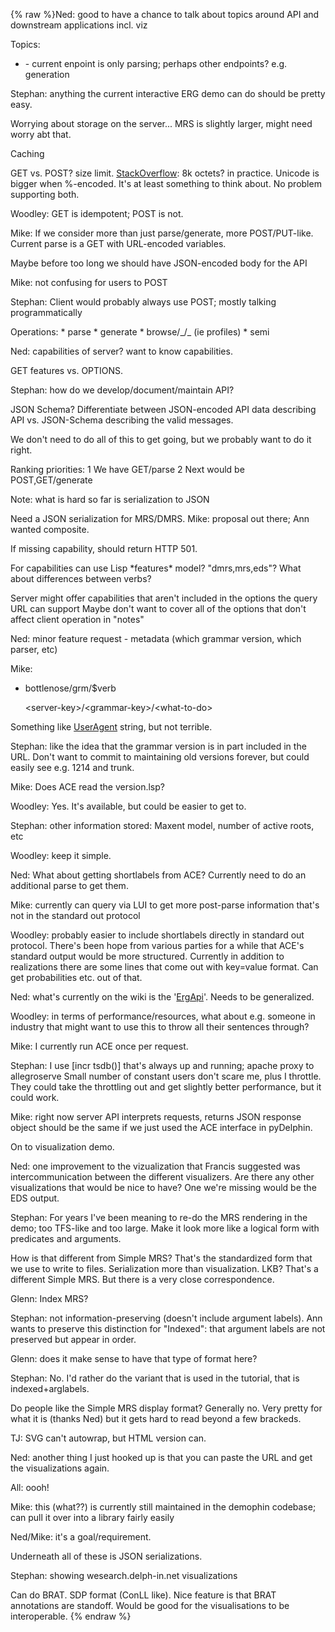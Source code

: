 {% raw %}Ned: good to have a chance to talk about topics around API and
downstream applications incl. viz

Topics:

- \- current enpoint is only parsing; perhaps other endpoints? e.g.
generation

Stephan: anything the current interactive ERG demo can do should be
pretty easy.

Worrying about storage on the server... MRS is slightly larger, might
need worry abt that.

Caching

GET vs. POST? size limit. [StackOverflow](/StackOverflow): 8k octets? in
practice. Unicode is bigger when %-encoded. It's at least something to
think about. No problem supporting both.

Woodley: GET is idempotent; POST is not.

Mike: If we consider more than just parse/generate, more POST/PUT-like.
Current parse is a GET with URL-encoded variables.

Maybe before too long we should have JSON-encoded body for the API

Mike: not confusing for users to POST

Stephan: Client would probably always use POST; mostly talking
programmatically

Operations: \* parse \* generate \* browse/\_/\_ (ie profiles) \* semi

Ned: capabilities of server? want to know capabilities.

GET features vs. OPTIONS.

Stephan: how do we develop/document/maintain API?

JSON Schema? Differentiate between JSON-encoded API data describing API
vs. JSON-Schema describing the valid messages.

We don't need to do all of this to get going, but we probably want to do
it right.

Ranking priorities: 1 We have GET/parse 2 Next would be
POST,GET/generate

Note: what is hard so far is serialization to JSON

Need a JSON serialization for MRS/DMRS. Mike: proposal out there; Ann
wanted composite.

If missing capability, should return HTTP 501.

For capabilities can use Lisp \*features\* model? "dmrs,mrs,eds"? What
about differences between verbs?

Server might offer capabilities that aren't included in the options the
query URL can support Maybe don't want to cover all of the options that
don't affect client operation in "notes"

Ned: minor feature request - metadata (which grammar version, which
parser, etc)

Mike:

- bottlenose/grm/$verb
  
  &lt;server-key&gt;/&lt;grammar-key&gt;/&lt;what-to-do&gt;

Something like [UserAgent](/UserAgent) string, but not terrible.

Stephan: like the idea that the grammar version is in part included in
the URL. Don't want to commit to maintaining old versions forever, but
could easily see e.g. 1214 and trunk.

Mike: Does ACE read the version.lsp?

Woodley: Yes. It's available, but could be easier to get to.

Stephan: other information stored: Maxent model, number of active roots,
etc

Woodley: keep it simple.

Ned: What about getting shortlabels from ACE? Currently need to do an
additional parse to get them.

Mike: currently can query via LUI to get more post-parse information
that's not in the standard out protocol

Woodley: probably easier to include shortlabels directly in standard out
protocol. There's been hope from various parties for a while that ACE's
standard output would be more structured. Currently in addition to
realizations there are some lines that come out with key=value format.
Can get probabilities etc. out of that.

Ned: what's currently on the wiki is the '[ErgApi](https://blog.inductorsoftware.com/docsproto/erg/ErgApi)'. Needs to be
generalized.

Woodley: in terms of performance/resources, what about e.g. someone in
industry that might want to use this to throw all their sentences
through?

Mike: I currently run ACE once per request.

Stephan: I use \[incr tsdb()\] that's always up and running; apache
proxy to allegroserve Small number of constant users don't scare me,
plus I throttle. They could take the throttling out and get slightly
better performance, but it could work.

Mike: right now server API interprets requests, returns JSON response
object should be the same if we just used the ACE interface in
pyDelphin.

On to visualization demo.

Ned: one improvement to the vizualization that Francis suggested was
intercommunication between the different visualizers. Are there any
other visualizations that would be nice to have? One we're missing would
be the EDS output.

Stephan: For years I've been meaning to re-do the MRS rendering in the
demo; too TFS-like and too large. Make it look more like a logical form
with predicates and arguments.

How is that different from Simple MRS? That's the standardized form that
we use to write to files. Serialization more than visualization. LKB?
That's a different Simple MRS. But there is a very close correspondence.

Glenn: Index MRS?

Stephan: not information-preserving (doesn't include argument labels).
Ann wants to preserve this distinction for "Indexed": that argument
labels are not preserved but appear in order.

Glenn: does it make sense to have that type of format here?

Stephan: No. I'd rather do the variant that is used in the tutorial,
that is indexed+arglabels.

Do people like the Simple MRS display format? Generally no. Very pretty
for what it is (thanks Ned) but it gets hard to read beyond a few
brackeds.

TJ: SVG can't autowrap, but HTML version can.

Ned: another thing I just hooked up is that you can paste the URL and
get the visualizations again.

All: oooh!

Mike: this (what??) is currently still maintained in the demophin
codebase; can pull it over into a library fairly easily

Ned/Mike: it's a goal/requirement.

Underneath all of these is JSON serializations.

Stephan: showing wesearch.delph-in.net visualizations

Can do BRAT. SDP format (ConLL like). Nice feature is that BRAT
annotations are standoff. Would be good for the visualisations to be
interoperable.
{% endraw %}